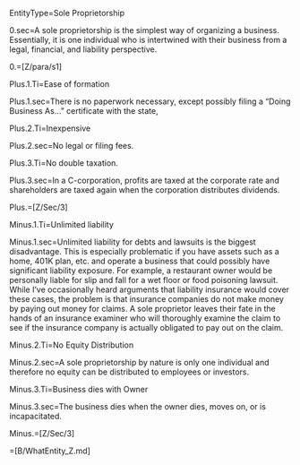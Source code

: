 EntityType=Sole Proprietorship

0.sec=A sole proprietorship is the simplest way of organizing a business.  Essentially, it is one individual who is intertwined with their business from a legal, financial, and liability perspective.

0.=[Z/para/s1]

Plus.1.Ti=Ease of formation

Plus.1.sec=There is no paperwork necessary, except possibly filing a “Doing Business As…” certificate with the state,

Plus.2.Ti=Inexpensive

Plus.2.sec=No legal or filing fees.

Plus.3.Ti=No double taxation.

Plus.3.sec=In a C-corporation, profits are taxed at the corporate rate and shareholders are taxed again when the corporation distributes dividends.

Plus.=[Z/Sec/3]

Minus.1.Ti=Unlimited liability

Minus.1.sec=Unlimited liability for debts and lawsuits is the biggest disadvantage.  This is especially problematic if you have assets such as a home, 401K plan, etc. and operate a business that could possibly have significant liability exposure.  For example, a restaurant owner would be personally liable for slip and fall for a wet floor or food poisoning lawsuit.  While I’ve occasionally heard arguments that liability insurance would cover these cases, the problem is that insurance companies do not make money by paying out money for claims.   A sole proprietor leaves their fate in the hands of an insurance examiner who will thoroughly examine the claim to see if the insurance company is actually obligated to pay out on the claim.

Minus.2.Ti=No Equity Distribution

Minus.2.sec=A sole proprietorship by nature is only one individual and therefore no equity can be distributed to employees or investors.

Minus.3.Ti=Business dies with Owner

Minus.3.sec=The business dies when the owner dies, moves on, or is incapacitated.

Minus.=[Z/Sec/3]

=[B/WhatEntity_Z.md]